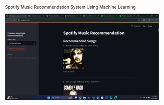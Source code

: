 <p>Spotify Music Recommendation System Using Machine Learning</p>
<img src="Screenshot 2025-01-17 094742.png" img/>
